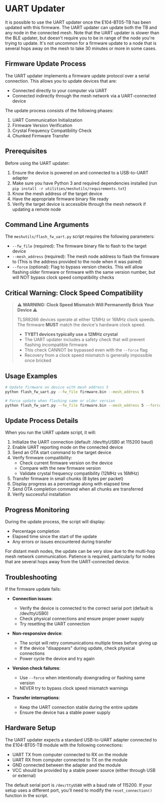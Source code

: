 # UART Updater

It is possible to use the UART updater once the E104-BT05-TB has been updated with this firmware. The UART updater can update both the TB and any node in the connected mesh. Note that the UART updater is slower than the BLE updater, but doesn't require you to be in range of the node you're trying to update. It's not uncommon for a firmware update to a node that is several hops away on the mesh to take 30 minutes or more in some cases.

## Firmware Update Process

The UART updater implements a firmware update protocol over a serial connection. This allows you to update devices that are:
- Connected directly to your computer via UART
- Connected indirectly through the mesh network via a UART-connected device

The update process consists of the following phases:
1. UART Communication Initialization
2. Firmware Version Verification
3. Crystal Frequency Compatibility Check
4. Chunked Firmware Transfer

## Prerequisites

Before using the UART updater:

1. Ensure the device is powered on and connected to a USB-to-UART adapter
2. Make sure you have Python 3 and required dependencies installed (run `pip install -r utilities/meshutils/requirements.txt`)
3. Know the mesh address of the target device
4. Have the appropriate firmware binary file ready
5. Verify the target device is accessible through the mesh network if updating a remote node

## Command Line Arguments

The `meshutils/flash_fw_uart.py` script requires the following parameters:

* `--fw_file` (required): The firmware binary file to flash to the target device
* `--mesh_address` (required): The mesh node address to flash the firmware to (This is the address provided to the node when it was paired)
* `--force` (optional): Flag to bypass version checks. This will allow flashing older firmware or firmware with the same version number, but will NOT bypass clock speed compatibility checks

## Critical Warning: Clock Speed Compatibility

> **⚠️ WARNING: Clock Speed Mismatch Will Permanently Brick Your Device ⚠️**
>
> TLSR8266 devices operate at either 12MHz or 16MHz clock speeds. The firmware **MUST** match the device's hardware clock speed.
>
> - **TYBT1 devices typically use a 12MHz crystal**
> - The UART updater includes a safety check that will prevent flashing incompatible firmware
> - This check CANNOT be bypassed even with the `--force` flag
> - Recovery from a clock speed mismatch is generally impossible once bricked

## Usage Examples

```bash
# Update firmware on device with mesh address 5
python flash_fw_uart.py --fw_file firmware.bin --mesh_address 5

# Force update when flashing same or older version
python flash_fw_uart.py --fw_file firmware.bin --mesh_address 5 --force
```

## Update Process Details

When you run the UART update script, it will:

1. Initialize the UART connection (default: /dev/ttyUSB0 at 115200 baud)
2. Enable UART reporting mode on the connected device
3. Send an OTA start command to the target device
4. Verify firmware compatibility:
   - Check current firmware version on the device
   - Compare with the new firmware version
   - Validate crystal frequency compatibility (12MHz vs 16MHz)
5. Transfer firmware in small chunks (8 bytes per packet)
6. Display progress as a percentage along with elapsed time
7. Send OTA completion command when all chunks are transferred
8. Verify successful installation

## Progress Monitoring

During the update process, the script will display:
- Percentage completion
- Elapsed time since the start of the update
- Any errors or issues encountered during transfer

For distant mesh nodes, the update can be very slow due to the multi-hop mesh network communication. Patience is required, particularly for nodes that are several hops away from the UART-connected device.

## Troubleshooting

If the firmware update fails:

- **Connection issues**:
  - Verify the device is connected to the correct serial port (default is /dev/ttyUSB0)
  - Check physical connections and ensure proper power supply
  - Try resetting the UART connection

- **Non-responsive device**:
  - The script will retry communications multiple times before giving up
  - If the device "disappears" during update, check physical connections
  - Power cycle the device and try again

- **Version check failures**:
  - Use `--force` when intentionally downgrading or flashing same version
  - NEVER try to bypass clock speed mismatch warnings

- **Transfer interruptions**:
  - Keep the UART connection stable during the entire update
  - Ensure the device has a stable power supply

## Hardware Setup

The UART updater expects a standard USB-to-UART adapter connected to the E104-BT05-TB module with the following connections:

- UART TX from computer connected to RX on the module
- UART RX from computer connected to TX on the module
- GND connected between the adapter and the module
- VCC should be provided by a stable power source (either through USB or external)

The default serial port is `/dev/ttyUSB0` with a baud rate of 115200. If your setup uses a different port, you'll need to modify the `reset_connection()` function in the script.

